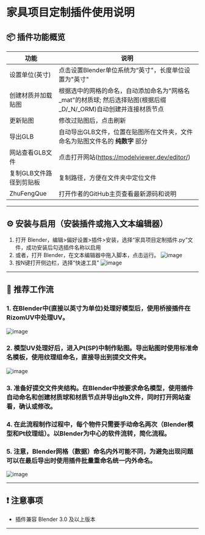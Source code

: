 # 家具项目定制插件使用说明

## 📦 插件功能概览

| 功能 | 说明 |
|------|------|
| 设置单位(英寸) | 点击设置Blender单位系统为“英寸"，长度单位设置为"英寸" |
| 创建材质并加载贴图 | 根据选中的网格的命名，自动添加命名为"网格名_mat"的材质球; 然后选择贴图(根据后缀_D/_N/_ORM)自动创建并连接材质节点 |
| 更新贴图 | 修改过贴图后，点击刷新 |
| 导出GLB | 自动导出GLB文件，位置在贴图所在文件夹，文件命名为贴图文件名的 **纯数字** 部分 |
| 网站查看GLB文件 | 点击打开网站(https://modelviewer.dev/editor/) |
| 复制GLB文件路径到剪贴板 | 复制路径，方便在文件夹中定位文件 |
| ZhuFengQue | 打开作者的GitHub主页查看最新源码和说明 |
---

## ⚙️ 安装与启用（安装插件或拖入文本编辑器）

1. 打开 Blender，编辑>偏好设置>插件>安装，选择“家具项目定制插件.py”文件，成功安装后勾选插件名称以启用
2. 或者，打开 Blender，在文本编辑器中拖入脚本，点击运行。
![image](https://github.com/user-attachments/assets/e8b7e057-dfda-4cb8-85a5-fc97cc7abc7e)
3. 按N键打开侧边栏，选择“快速工具”
![image](https://github.com/user-attachments/assets/d603dfec-8e20-4b0f-ab66-9ac615f23d6e)

---

## 🔧 推荐工作流

### 1. 在Blender中(直接以英寸为单位)处理好模型后，使用桥接插件在RizomUV中处理UV。
![image](https://github.com/user-attachments/assets/56e7edee-a2b4-49f1-81ca-9898eeae5a89)

### 2. 模型UV处理好后，进入Pt(SP)中制作贴图。导出贴图时使用标准命名模板，使用纹理组命名，直接导出到提交文件夹。
![image](https://github.com/user-attachments/assets/de59edcb-2f3d-4ec5-b947-e550338c18fb)

### 3. 准备好提交文件夹结构。在Blender中按要求命名模型，使用插件自动命名和创建材质球和材质节点并导出glb文件，同时打开网站查看，确认或修改。

### 4. 在此流程制作过程中，每个物件只需要手动命名两次（Blender模型和Pt纹理组）。以Blender为中心的软件流转，简化流程。

### 5. 注意，Blender网格（数据）命名内外可能不同，为避免出现问题可以在最后导出时使用插件批量重命名统一内外命名。
![image](https://github.com/user-attachments/assets/bdf77082-e82d-468d-bb29-c4c4a6f380f6)


---

## ❗ 注意事项

- 插件兼容 Blender 3.0 及以上版本

---
